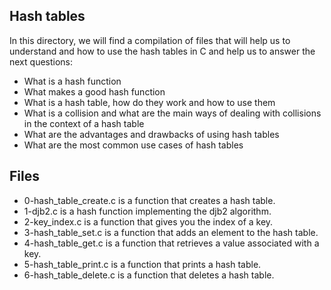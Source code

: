## Hash tables
In this directory, we will find a compilation of files that will help us to understand and how to use the hash tables in C and help us to answer the next questions:

 -    What is a hash function
 -    What makes a good hash function
 -   What is a hash table, how do they work and how to use them
 -   What is a collision and what are the main ways of dealing with collisions in the context of a hash table
 -   What are the advantages and drawbacks of using hash tables
 -   What are the most common use cases of hash tables
## Files
 - 0-hash_table_create.c is a function that creates a hash table.
 - 1-djb2.c is a hash function implementing the djb2 algorithm.
 - 2-key_index.c is a function that gives you the index of a key.
 - 3-hash_table_set.c is a function that adds an element to the hash table.
 - 4-hash_table_get.c is a function that retrieves a value associated with a key.
 - 5-hash_table_print.c is a function that prints a hash table.
 - 6-hash_table_delete.c is a function that deletes a hash table.
